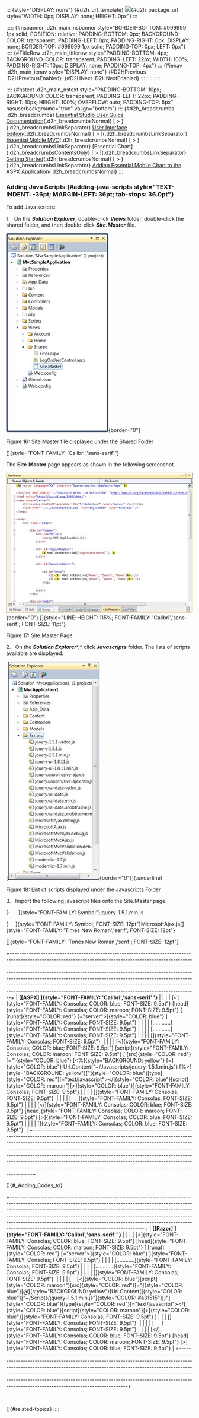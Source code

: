 ::: {style="DISPLAY: none"}
[](ms-xhelp:///?Id=d2h_url_template){#d2h_url_template} ![](!package_url!){#d2h_package_url style="WIDTH: 0px; DISPLAY: none; HEIGHT: 0px"}
:::

::::: {#nsbanner .d2h_main_nsbanner style="BORDER-BOTTOM: #999999 1px solid; POSITION: relative; PADDING-BOTTOM: 0px; BACKGROUND-COLOR: transparent; PADDING-LEFT: 0px; PADDING-RIGHT: 0px; DISPLAY: none; BORDER-TOP: #999999 1px solid; PADDING-TOP: 0px; LEFT: 0px"}
:::: {#TitleRow .d2h_main_titlerow style="PADDING-BOTTOM: 4px; BACKGROUND-COLOR: transparent; PADDING-LEFT: 22px; WIDTH: 100%; PADDING-RIGHT: 10px; DISPLAY: none; PADDING-TOP: 4px"}
::: {#ienav .d2h_main_ienav style="DISPLAY: none"}
[](ms-xhelp:///?Id=e1d2607d-3193-4ee9-8a3d-92a33469261f){#D2HPrevious .D2HPreviousEnabled}  [](ms-xhelp:///?Id=a855d513-2d9b-44bb-9744-0fa090954b35){#D2HNext .D2HNextEnabled}
:::
::::
:::::

:::: {#nstext .d2h_main_nstext style="PADDING-BOTTOM: 10px; BACKGROUND-COLOR: transparent; PADDING-LEFT: 22px; PADDING-RIGHT: 10px; HEIGHT: 100%; OVERFLOW: auto; PADDING-TOP: 5px" hasuserbackground="true" valign="bottom"}
::: {#d2h_breadcrumbs .d2h_breadcrumbs}
[Essential Studio User Guide Documentation](ms-xhelp:///?Id=12457748-09e3-4d74-a240-8e049cedf030){.d2h_breadcrumbsNormal} [ \> ]{.d2h_breadcrumbsLinkSeparator} [User Interface Edition](ms-xhelp:///?Id=c29296b7-531c-413b-a0ec-488ca1f7f669){.d2h_breadcrumbsNormal} [ \> ]{.d2h_breadcrumbsLinkSeparator} [Essential Mobile MVC](ms-xhelp:///?Id=74df42e3-5434-4590-9be6-3ae2f911cbbc){.d2h_breadcrumbsNormal} [ \> ]{.d2h_breadcrumbsLinkSeparator} [Essential Chart]{.d2h_breadcrumbsContentsOnly} [ \> ]{.d2h_breadcrumbsLinkSeparator} [Getting Started](ms-xhelp:///?Id=3eb7eb94-5332-4941-affa-4bfbabf22ff3){.d2h_breadcrumbsNormal} [ \> ]{.d2h_breadcrumbsLinkSeparator} [Adding Essential Mobile Chart to the ASPX Application](ms-xhelp:///?Id=4def2e64-467f-47ff-bfe5-970010ff1df2){.d2h_breadcrumbsNormal}
:::

### Adding Java Scripts {#adding-java-scripts style="TEXT-INDENT: -36pt; MARGIN-LEFT: 36pt; tab-stops: 36.0pt"}

To add Java scripts:

1.   On the ***Solution Explorer***, double-click ***Views*** folder, double-click the shared folder, and then double-click ***Site.Master*** file.

![](ImagesExt/image102_21.jpg){border="0"}

Figure 16: Site.Master file displayed under the Shared Folder

[]{style="FONT-FAMILY: 'Calibri','sans-serif'"} 

The **Site.Master** page appears as shown in the following screenshot.

![Description: C:\\Work Place\\Work Trunk\\features\\SF4718\\sitemaster.png](ImagesExt/image102_22.jpg){border="0"} []{style="LINE-HEIGHT: 115%; FONT-FAMILY: 'Calibri','sans-serif'; FONT-SIZE: 11pt"}

Figure 17: Site.Master Page

2.   On the ***Solution Explorer****,* click ***Javascripts*** folder. The lists of scripts available are displayed.

[![Description: C:\\Users\\krishnarajd\\Desktop\\scr.png](ImagesExt/image102_23.jpg){border="0"}]{.underline}

Figure 18: List of scripts displayed under the Javascripts Folder

3.   Import the following javascript files onto the Site.Master page.

[·      ]{style="FONT-FAMILY: Symbol"}jquery-1.5.1.min.js

[·    ]{style="FONT-FAMILY: Symbol; FONT-SIZE: 12pt"}MicrosoftAjax.js[]{style="FONT-FAMILY: 'Times New Roman','serif'; FONT-SIZE: 12pt"}

[]{style="FONT-FAMILY: 'Times New Roman','serif'; FONT-SIZE: 12pt"} 

+------------------------------------------------------------------------------------------------------------------------------------------------------------------------------------------------------------------------------------------------------------------------------------------------------------------------------------------------------------------------------------------------------------------------------------------------------------------------------------------------------------------------------------------------------------------+
| **[\[ASPX\] ]{style="FONT-FAMILY: 'Calibri','sans-serif'"}**                                                                                                                                                                                                                                                                                                                                                                                                                                                                                                     |
|                                                                                                                                                                                                                                                                                                                                                                                                                                                                                                                                                                  |
| [\<]{style="FONT-FAMILY: Consolas; COLOR: blue; FONT-SIZE: 9.5pt"} [head]{style="FONT-FAMILY: Consolas; COLOR: maroon; FONT-SIZE: 9.5pt"} [ [runat]{style="COLOR: red"} [=\"server\"\>]{style="COLOR: blue"} ]{style="FONT-FAMILY: Consolas; FONT-SIZE: 9.5pt"}                                                                                                                                                                                                                                                                                                  |
|                                                                                                                                                                                                                                                                                                                                                                                                                                                                                                                                                                  |
| [............]{style="FONT-FAMILY: Consolas; FONT-SIZE: 9.5pt"}                                                                                                                                                                                                                                                                                                                                                                                                                                                                                                  |
|                                                                                                                                                                                                                                                                                                                                                                                                                                                                                                                                                                  |
| [............]{style="FONT-FAMILY: Consolas; FONT-SIZE: 9.5pt"}                                                                                                                                                                                                                                                                                                                                                                                                                                                                                                  |
|                                                                                                                                                                                                                                                                                                                                                                                                                                                                                                                                                                  |
| []{style="FONT-FAMILY: Consolas; FONT-SIZE: 9.5pt"}                                                                                                                                                                                                                                                                                                                                                                                                                                                                                                              |
|                                                                                                                                                                                                                                                                                                                                                                                                                                                                                                                                                                  |
| [\<]{style="FONT-FAMILY: Consolas; COLOR: blue; FONT-SIZE: 9.5pt"} [script]{style="FONT-FAMILY: Consolas; COLOR: maroon; FONT-SIZE: 9.5pt"} [ [src]{style="COLOR: red"} [=\"]{style="COLOR: blue"} [\<%]{style="BACKGROUND: yellow"} [=]{style="COLOR: blue"} Url.Content(\"\~/Javascripts/jquery-1.5.1.min.js\") [%\>]{style="BACKGROUND: yellow"}[\"]{style="COLOR: blue"}[type]{style="COLOR: red"}[=\"text/javascript\"\>\</]{style="COLOR: blue"}[script]{style="COLOR: maroon"}[\>]{style="COLOR: blue"}]{style="FONT-FAMILY: Consolas; FONT-SIZE: 9.5pt"} |
|                                                                                                                                                                                                                                                                                                                                                                                                                                                                                                                                                                  |
| []{style="FONT-FAMILY: Consolas; FONT-SIZE: 9.5pt"}                                                                                                                                                                                                                                                                                                                                                                                                                                                                                                              |
|                                                                                                                                                                                                                                                                                                                                                                                                                                                                                                                                                                  |
| [     ]{style="FONT-FAMILY: Consolas; FONT-SIZE: 9.5pt"}                                                                                                                                                                                                                                                                                                                                                                                                                                                                                                         |
|                                                                                                                                                                                                                                                                                                                                                                                                                                                                                                                                                                  |
| [\</]{style="FONT-FAMILY: Consolas; COLOR: blue; FONT-SIZE: 9.5pt"} [head]{style="FONT-FAMILY: Consolas; COLOR: maroon; FONT-SIZE: 9.5pt"} [\>]{style="FONT-FAMILY: Consolas; COLOR: blue; FONT-SIZE: 9.5pt"}                                                                                                                                                                                                                                                                                                                                                    |
|                                                                                                                                                                                                                                                                                                                                                                                                                                                                                                                                                                  |
| []{style="FONT-FAMILY: Consolas; COLOR: blue; FONT-SIZE: 9.5pt"}                                                                                                                                                                                                                                                                                                                                                                                                                                                                                                 |
+------------------------------------------------------------------------------------------------------------------------------------------------------------------------------------------------------------------------------------------------------------------------------------------------------------------------------------------------------------------------------------------------------------------------------------------------------------------------------------------------------------------------------------------------------------------+

[]{#_Adding_Codes_to} 

+--------------------------------------------------------------------------------------------------------------------------------------------------------------------------------------------------------------------------------------------------------------------------------------------------------------------------------------------------------------------------------------------------------------------------------------------------------------+
| **[\[Razor\] ]{style="FONT-FAMILY: 'Calibri','sans-serif'"}**                                                                                                                                                                                                                                                                                                                                                                                                |
|                                                                                                                                                                                                                                                                                                                                                                                                                                                              |
| [\<]{style="FONT-FAMILY: Consolas; COLOR: blue; FONT-SIZE: 9.5pt"} [head]{style="FONT-FAMILY: Consolas; COLOR: maroon; FONT-SIZE: 9.5pt"} [ [runat]{style="COLOR: red"} [=\"server\"\>]{style="COLOR: blue"} ]{style="FONT-FAMILY: Consolas; FONT-SIZE: 9.5pt"}                                                                                                                                                                                              |
|                                                                                                                                                                                                                                                                                                                                                                                                                                                              |
| [............]{style="FONT-FAMILY: Consolas; FONT-SIZE: 9.5pt"}                                                                                                                                                                                                                                                                                                                                                                                              |
|                                                                                                                                                                                                                                                                                                                                                                                                                                                              |
| [............]{style="FONT-FAMILY: Consolas; FONT-SIZE: 9.5pt"}                                                                                                                                                                                                                                                                                                                                                                                              |
|                                                                                                                                                                                                                                                                                                                                                                                                                                                              |
| []{style="FONT-FAMILY: Consolas; FONT-SIZE: 9.5pt"}                                                                                                                                                                                                                                                                                                                                                                                                          |
|                                                                                                                                                                                                                                                                                                                                                                                                                                                              |
| [    [\<]{style="COLOR: blue"}[script]{style="COLOR: maroon"}[src]{style="COLOR: red"}[=\"]{style="COLOR: blue"}[@]{style="BACKGROUND: yellow"}[Url.Content(]{style="COLOR: blue"}[\"\~/Scripts/jquery-1.5.1.min.js\"]{style="COLOR: #a31515"}[)\"]{style="COLOR: blue"}[type]{style="COLOR: red"}[=\"text/javascript\"\>\</]{style="COLOR: blue"}[script]{style="COLOR: maroon"}[\>]{style="COLOR: blue"}]{style="FONT-FAMILY: Consolas; FONT-SIZE: 9.5pt"} |
|                                                                                                                                                                                                                                                                                                                                                                                                                                                              |
| []{style="FONT-FAMILY: Consolas; FONT-SIZE: 9.5pt"}                                                                                                                                                                                                                                                                                                                                                                                                          |
|                                                                                                                                                                                                                                                                                                                                                                                                                                                              |
| [     ]{style="FONT-FAMILY: Consolas; FONT-SIZE: 9.5pt"}                                                                                                                                                                                                                                                                                                                                                                                                     |
|                                                                                                                                                                                                                                                                                                                                                                                                                                                              |
| [\</]{style="FONT-FAMILY: Consolas; COLOR: blue; FONT-SIZE: 9.5pt"} [head]{style="FONT-FAMILY: Consolas; COLOR: maroon; FONT-SIZE: 9.5pt"} [\>]{style="FONT-FAMILY: Consolas; COLOR: blue; FONT-SIZE: 9.5pt"}                                                                                                                                                                                                                                                |
+--------------------------------------------------------------------------------------------------------------------------------------------------------------------------------------------------------------------------------------------------------------------------------------------------------------------------------------------------------------------------------------------------------------------------------------------------------------+

 

[]{#related-topics}
::::
